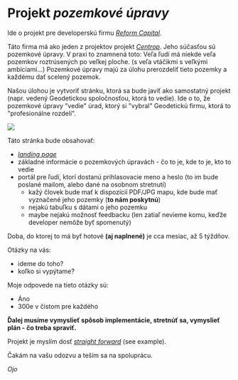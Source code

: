 <h1>Projekt <i>pozemkové úpravy</i></h1>

Ide o projekt pre developerskú firmu <a href="http://www.reformcapital.com/">*Reform Capital*</a>.

Táto firma má ako jeden z projektov projekt <a href="http://www.centrop.sk/">*Centrop*</a>. Jeho súčasťou sú pozemkové úpravy.
V praxi to znamnená toto: Veľa ľudí má niekde veľa pozemkov roztrúsených po veľkej ploche. (s veľa vtáčikmi s veľkými ambíciami...)
Pozemkové úpravy majú za úlohu prerozdeliť tieto pozemky a každému dať scelený pozemok.

Našou úlohou je vytvoriť stránku, ktorá sa bude javiť ako samostatný projekt (napr. vedený Geodetickou spoločnosťou, ktorá to vedie).
Ide o to, že pozemkové úpravy "vedie" úrad, ktorý si "vybral" Geodetickú firmu, ktorá to "profesionálne rozdelí". 

<p><img src="https://images.duckduckgo.com/iu/?u=http%3A%2F%2Fabsenceofalternatives.com%2Fwp-content%2Fuploads%2F2009%2F12%2FDr.-Evil.jpg&f=1"></p>

Táto stránka bude obsahovať:
- <a href="https://en.wikipedia.org/wiki/Landing_page">*landing page*</a>
- základné informácie o pozemkových úpravách - čo to je, kde to je, kto to vedie
- portál pre ľudí, ktorí dostanú prihlasovacie meno a heslo (to im bude poslané mailom, alebo dané na osobnom stretnutí)
  - kažý človek bude mať k dispozícií PDF/JPG mapu, kde bude mať vyznačené jeho pozemky (**to nám poskytnú**)
  - nejakú tabuľku s dátami o jeho pozemku
  - maybe nejakú možnosť feedbacku (len zatiaľ nevieme komu, keďže developer nemôže byť spomenutý)
  
  
Doba, do ktorej to má byť hotové **(aj naplnené)** je cca mesiac, až 5 týždňov.


Otázky na vás:
- ideme do toho?
- koľko si vypýtame?

Moje odpovede na tieto otázky sú:
- Áno
- 300e v čistom pre každého

**Ďalej musíme vymyslieť spôsob implementácie, stretnúť sa, vymyslieť plán - čo treba spraviť.**

Projekt je myslím dosť <a href="http://www.urbandictionary.com/define.php?term=straight+forward">*straight forward*</a> (see example).

Čakám na vašu odozvu a teším sa na spoluprácu.

*Ojo*
